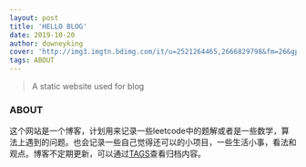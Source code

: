 ```yaml
---
layout: post
title: 'HELLO BLOG'
date: 2019-10-20
author: downeyking
cover: 'http://img3.imgtn.bdimg.com/it/u=2521264465,2666829798&fm=26&gp=0.jpg'
tags: ABOUT
---
```



> A static website used for blog

### ABOUT

这个网站是一个博客，计划用来记录一些leetcode中的题解或者是一些数学，算法上遇到的问题。也会记录一些自己觉得还可以的小项目，一些生活小事，看法和观点。博客不定期更新，可以通过[TAGS]( http://downeyking.com/tags.html )查看归档内容。

###  



